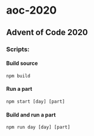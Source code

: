 # aoc-2020
## Advent of Code 2020
### Scripts:

#### Build source
`npm build`

#### Run a part 
`npm start [day] [part]`

#### Build and run a part
`npm run day [day] [part]`